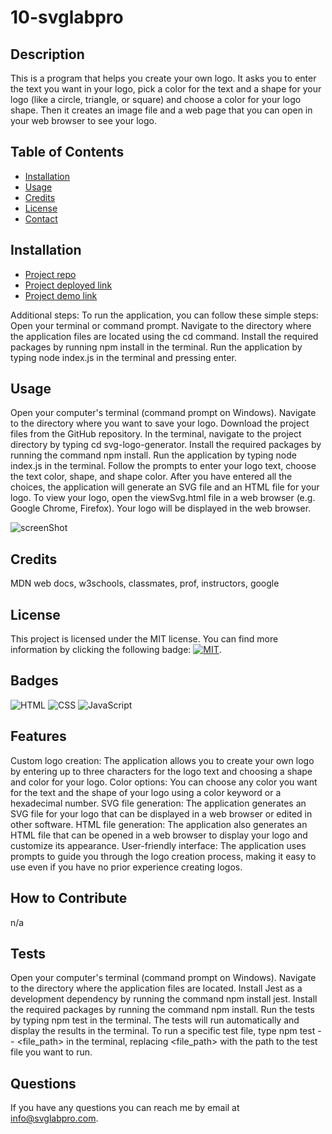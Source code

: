 # 10-svglabpro

## Description

This is a program that helps you create your own logo. It asks you to enter the text you want in your logo, pick a color for the text and a shape for your logo (like a circle, triangle, or square) and choose a color for your logo shape. Then it creates an image file and a web page that you can open in your web browser to see your logo.

## Table of Contents

- [Installation](#installation)
- [Usage](#usage)
- [Credits](#credits)
- [License](#license)
- [Contact](#questions)

## Installation

- [Project repo](https://github.com/shaynefw/10-svglabpro)
- [Project deployed link](https://shaynefw.github.io/10-svglabpro/)
- [Project demo link](https://drive.google.com/file/d/1L_i9fv0RWfcwum6n1BPHjFVyg-C3UAks/view)

Additional steps: To run the application, you can follow these simple steps: Open your terminal or command prompt. Navigate to the directory where the application files are located using the cd command. Install the required packages by running npm install in the terminal. Run the application by typing node index.js in the terminal and pressing enter.

## Usage

Open your computer's terminal (command prompt on Windows). Navigate to the directory where you want to save your logo. Download the project files from the GitHub repository. In the terminal, navigate to the project directory by typing cd svg-logo-generator. Install the required packages by running the command npm install. Run the application by typing node index.js in the terminal. Follow the prompts to enter your logo text, choose the text color, shape, and shape color. After you have entered all the choices, the application will generate an SVG file and an HTML file for your logo. To view your logo, open the viewSvg.html file in a web browser (e.g. Google Chrome, Firefox). Your logo will be displayed in the web browser.

![screenShot](assets/images/10-svglabpro-demo.gif)

## Credits

MDN web docs, w3schools, classmates, prof, instructors, google

## License

This project is licensed under the MIT license. You can find more information by clicking the following badge: [![MIT](https://img.shields.io/badge/license-MIT-blue.svg)](https://opensource.org/licenses/MIT).

## Badges

![HTML](https://img.shields.io/badge/HTML-0%25-orange)
![CSS](https://img.shields.io/badge/CSS-0%25-blue)
![JavaScript](https://img.shields.io/badge/JavaScript-100%25-yellow)

## Features

Custom logo creation: The application allows you to create your own logo by entering up to three characters for the logo text and choosing a shape and color for your logo. Color options: You can choose any color you want for the text and the shape of your logo using a color keyword or a hexadecimal number. SVG file generation: The application generates an SVG file for your logo that can be displayed in a web browser or edited in other software. HTML file generation: The application also generates an HTML file that can be opened in a web browser to display your logo and customize its appearance. User-friendly interface: The application uses prompts to guide you through the logo creation process, making it easy to use even if you have no prior experience creating logos.

## How to Contribute

n/a

## Tests

Open your computer's terminal (command prompt on Windows). Navigate to the directory where the application files are located. Install Jest as a development dependency by running the command npm install jest. Install the required packages by running the command npm install. Run the tests by typing npm test in the terminal. The tests will run automatically and display the results in the terminal. To run a specific test file, type npm test -- <file_path> in the terminal, replacing <file_path> with the path to the test file you want to run.

## Questions

If you have any questions you can reach me by email at info@svglabpro.com.

